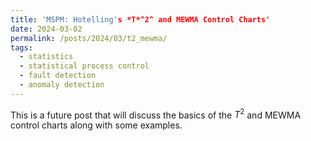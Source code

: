 ```yaml
---
title: 'MSPM: Hotelling's *T*^2^ and MEWMA Control Charts'
date: 2024-03-02
permalink: /posts/2024/03/t2_mewma/
tags:
  - statistics
  - statistical process control
  - fault detection
  - anomaly detection
---
```


This is a future post that will discuss the basics of the $T^2$ and MEWMA control charts along with some examples.
